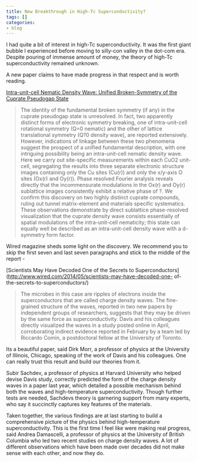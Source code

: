 ```yaml
---
title: New Breakthrough in High-Tc Superconductivity?
tags: []
categories:
- blog
---
```

I had quite a bit of interest in high-Tc superconductivity. It was the first
giant bubble I experienced before moving to silly-con valley in the dot-com
era. Despite pouring of immense amount of money, the theory of high-Tc
superconductivity remained unknown.
<!--more-->

A new paper claims to have made progress in that respect and is worth reading.

[Intra-unit-cell Nematic Density Wave: Unified Broken-Symmetry of the Cuprate
Pseudogap State](http://arxiv.org/abs/1404.0362)

> The identity of the fundamental broken symmetry (if any) in the cuprate
pseudogap state is unresolved. In fact, two apparently distinct forms of
electronic symmetry breaking, one of intra-unit-cell rotational symmetry (Q=0
nematic) and the other of lattice translational symmetry (Q?0 density wave),
are reported extensively. However, indications of linkage between these two
phenomena suggest the prospect of a unified fundamental description, with one
intriguing possibility being an intra-unit-cell nematic density wave. Here we
carry out site-specific measurements within each CuO2 unit-cell, segregating
the results into three separate electronic structure images containing only
the Cu sites (Cu(r)) and only the x/y-axis O sites (Ox(r) and Oy(r)). Phase
resolved Fourier analysis reveals directly that the incommensurate modulations
in the Ox(r) and Oy(r) sublattice images consistently exhibit a relative phase
of ?. We confirm this discovery on two highly distinct cuprate compounds,
ruling out tunnel matrix-element and materials specific systematics. These
observations demonstrate by direct sublattice phase-resolved visualization
that the cuprate density wave consists essentially of spatial modulations of
the intra-unit-cell nematicity; this state can equally well be described as an
intra-unit-cell density wave with a d-symmetry form factor.

Wired magazine sheds some light on the discovery. We recommend you to skip the
first seven and last seven paragraphs and stick to the middle of the report -

[Scientists May Have Decoded One of the Secrets to
Superconductors](http://www.wired.com/2014/05/scientists-may-have-decoded-one-
of-the-secrets-to-superconductors/)

> The microbes in this case are ripples of electrons inside the
superconductors that are called charge density waves. The fine-grained
structure of the waves, reported in two new papers by independent groups of
researchers, suggests that they may be driven by the same force as
superconductivity. Davis and his colleagues directly visualized the waves in a
study posted online in April, corroborating indirect evidence reported in
February by a team led by Riccardo Comin, a postdoctoral fellow at the
University of Toronto.

Its a beautiful paper, said Dirk Morr, a professor of physics at the
University of Illinois, Chicago, speaking of the work of Davis and his
colleagues. One can really trust this result and build our theories from it.

Subir Sachdev, a professor of physics at Harvard University who helped devise
Davis study, correctly predicted the form of the charge density waves in a
paper last year, which detailed a possible mechanism behind both the waves and
high-temperature superconductivity. Though further tests are needed, Sachdevs
theory is garnering support from many experts, who say it succinctly captures
key features of the materials.

Taken together, the various findings are at last starting to build a
comprehensive picture of the physics behind high-temperature
superconductivity. This is the first time I feel like were making real
progress, said Andrea Damascelli, a professor of physics at the University of
British Columbia who led two recent studies on charge density waves. A lot of
different observations which have been made over decades did not make sense
with each other, and now they do.

